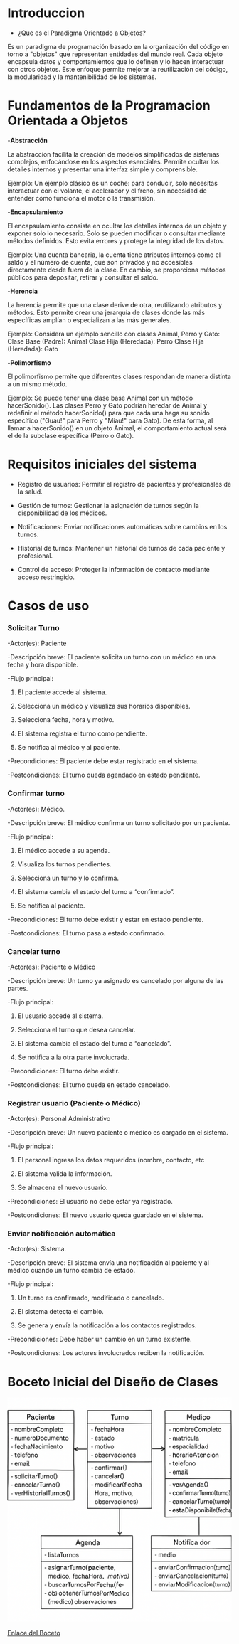 # Introduccion 

 - ¿Que es el Paradigma Orientado a Objetos?

Es un paradigma de programación basado en la organización del código en torno a "objetos" que representan entidades del mundo real. Cada objeto encapsula datos y comportamientos que lo definen y lo hacen interactuar con otros objetos. Este enfoque permite mejorar la reutilización del código, la modularidad y la mantenibilidad de los sistemas.

# Fundamentos de la Programacion Orientada a Objetos

-**Abstracción**

La abstraccion facilita la creación de modelos simplificados de sistemas complejos, enfocándose en los aspectos esenciales. Permite ocultar los detalles internos y presentar una interfaz simple y comprensible.

Ejemplo: 
Un ejemplo clásico es un coche: para conducir, solo necesitas interactuar con el volante, el acelerador y el freno, sin necesidad de entender cómo funciona el motor o la transmisión. 


-**Encapsulamiento**

El encapsulamiento consiste en ocultar los detalles internos de un objeto y exponer solo lo necesario. Solo se pueden modificar o consultar mediante métodos definidos. Esto evita errores y protege la integridad de los datos.

Ejemplo:
Una cuenta bancaria, la cuenta tiene atributos internos como el saldo y el número de cuenta, que son privados y no accesibles directamente desde fuera de la clase. En cambio, se proporciona métodos públicos para depositar, retirar y consultar el saldo. 

  
-**Herencia**

La herencia permite que una clase derive de otra, reutilizando atributos y métodos. Esto permite crear una jerarquía de clases donde las más específicas amplían o especializan a las más generales.

Ejemplo: 
Considera un ejemplo sencillo con clases Animal, Perro y Gato:
Clase Base (Padre): Animal
Clase Hija (Heredada): Perro
Clase Hija (Heredada): Gato

-**Polimorfismo**

El polimorfismo permite que diferentes clases respondan de manera distinta a un mismo método. 

Ejemplo: 
Se puede tener una clase base Animal con un método hacerSonido(). Las clases Perro y Gato podrían heredar de Animal y redefinir el método hacerSonido() para que cada una haga su sonido específico ("Guau!" para Perro y "Miau!" para Gato). De esta forma, al llamar a hacerSonido() en un objeto Animal, el comportamiento actual será el de la subclase específica (Perro o Gato). 


# Requisitos iniciales del sistema

- Registro de usuarios: Permitir el registro de pacientes y profesionales de la salud.

- Gestión de turnos: Gestionar la asignación de turnos según la disponibilidad de los médicos.

- Notificaciones: Enviar notificaciones automáticas sobre cambios en los turnos.

- Historial de turnos: Mantener un historial de turnos de cada paciente y profesional.

- Control de acceso: Proteger la información de contacto mediante acceso restringido.


# Casos de uso
  
### Solicitar Turno

-Actor(es): Paciente

-Descripción breve: El paciente solicita un turno con un médico en una fecha y hora disponible.

-Flujo principal:

 1) El paciente accede al sistema.

 2) Selecciona un médico y visualiza sus horarios disponibles.

 3) Selecciona fecha, hora y motivo.

 4) El sistema registra el turno como pendiente.
    
 5) Se notifica al médico y al paciente.

-Precondiciones: El paciente debe estar registrado en el sistema.

-Postcondiciones: El turno queda agendado en estado pendiente.

### Confirmar turno

-Actor(es): Médico.

-Descripción breve: El médico confirma un turno solicitado por un paciente.

-Flujo principal:

 1) El médico accede a su agenda.

 2) Visualiza los turnos pendientes.
 
 3) Selecciona un turno y lo confirma.

 4) El sistema cambia el estado del turno a “confirmado”.
    
 5) Se notifica al paciente. 

-Precondiciones: El turno debe existir y estar en estado pendiente.

-Postcondiciones: El turno pasa a estado confirmado.

### Cancelar turno

-Actor(es): Paciente o Médico

-Descripción breve: Un turno ya asignado es cancelado por alguna de las partes.

-Flujo principal:

 1) El usuario accede al sistema.

 2) Selecciona el turno que desea cancelar.

 3) El sistema cambia el estado del turno a “cancelado”.

 4) Se notifica a la otra parte involucrada.

-Precondiciones: El turno debe existir.

-Postcondiciones: El turno queda en estado cancelado.

### Registrar usuario (Paciente o Médico)

-Actor(es): Personal Administrativo

-Descripción breve: Un nuevo paciente o médico es cargado en el sistema.

-Flujo principal:

 1) El personal ingresa los datos requeridos (nombre, contacto, etc

 2) El sistema valida la información.

 3) Se almacena el nuevo usuario.

-Precondiciones: El usuario no debe estar ya registrado.

-Postcondiciones: El nuevo usuario queda guardado en el sistema.

### Enviar notificación automática

-Actor(es): Sistema.

-Descripción breve: El sistema envía una notificación al paciente y al médico cuando un turno cambia de estado.

-Flujo principal:

 1) Un turno es confirmado, modificado o cancelado.

 2) El sistema detecta el cambio.

 3) Se genera y envía la notificación a los contactos registrados.

-Precondiciones: Debe haber un cambio en un turno existente.

-Postcondiciones: Los actores involucrados reciben la notificación.

# Boceto Inicial del Diseño de Clases

![BocetoDiseñodeClases](Boceto_Inicial_Clase.png)

[Enlace del Boceto](https://drive.google.com/file/d/1v7G3hAV72WDBQ7JRd2v-9AdAbzHr9bCW/view?usp=sharing)
